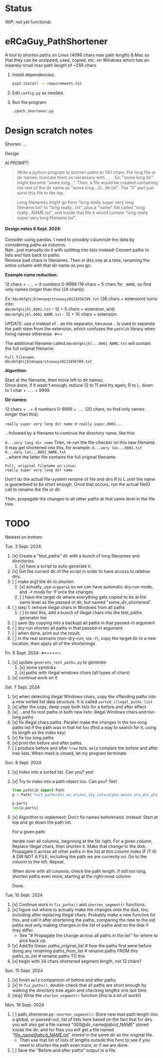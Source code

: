 

# Status

WIP; not yet functional.


# eRCaGuy_PathShortener

A tool to shorten paths on Linux (4096 chars max path length) &amp; Mac so that they can be unzipped, used, copied, etc. on Windows which has an insanely small max path length of ~256 chars.

1. Install dependencies:
    ```bash
    pip3 install -r requirements.txt
    ```

1. Edit `config.py` as needed. 

1. Run the program:
    ```bash
    ./path_shortener.py
    ```


# Design scratch notes

Shorten ....

Design

AI PROMPT: 

> Write a python program to shorten paths to 140 chars. For long file or dir names, truncate them as necessary with `...`. Ex: "some long dir" might become "some long...". Then, a file would be created containing the rest of the dir name as "some long.../0...dir.txt". The "0" part just sorts this file to the top. 
> 
> Long filenames might go from "long really super very long filename.txt" to "long really...txt", plus a "name" file called "long really...NAME.txt", and inside that file it would contain "long really super very long filename.txt". 

#### Design notes 6 Sept. 2024:

Consider using pandas. I need to possibly columnize the data by considering paths as columns.  
Nah...just manually do it with splitting into lists instead! Convert paths to lists and lists back to paths.  
Remove bad chars in filenames. Then in dirs one at a time, renaming the entire column with that dir name as you go. 


**Example name reduction:**  

12 chars + `...` + 4 numbers 0-9999 (19 chars + 5 chars for `_NAME`, so find only names longer than this (24 chars)). 

Ex: 
`Abcdefghijklmnopqrstuvwxyz0123456789.txt` (36 chars + extension) turns into:  
`Abcdefghijkl.0001.txt` - 12 + 5 chars + extension, and:  
`Abcdefghijkl.0001_NAME.txt` - 12 + 10 chars + extension.

UPDATE: use `@` instead of `.` as the separator, because `.` is used to separate the path stem from the extension, which confuses the `pathlib` library when fixing names otherwise. <===

The additional filename called `Abcdefghijkl...0001_NAME.txt` will contain the full original filename:
```
Full filename:
Abcdefghijklmnopqrstuvwxyz0123456789.txt
```

**Algorithm:**  

Start at the filename, then move left to dir names.  
Once done, if it wasn't enough, reduce 12 to 11 and try again, R to L, down to 1 char + `...` + 9999.

**Dir names:**  

12 chars + `.` + 4 numbers 0-9999 + `...` (20 chars, so find only names longer than this).

`really super very long dir name` -> `really super.0001...`

...followed by a filename to continue the directory name, like this: 

`0...very long dir name`
Then, re-run the file-checker on this new filename. It may get shortened into this, for example:
`0...very lon...0001.txt`  
`0...very lon...0001_NAME.txt`  
...where the latter file contains the full original filename:
```
Full, original filename on Linux:
really super very long dir name
```

Don't do the actual file-system rename of file and dirs R to L until the name is guaranteed to be short enough. Once that occurs, run the actual fileIO call to rename the file or dir.

Then, propagate the changes to all other paths at that same level in the file tree.


# TODO

Newest on _bottom_:

Tue. 3 Sept. 2024:
1. [x] Create a "test_paths" dir with a bunch of long filenames and directories. 
    1. [x] have a script to auto-generate it. 
1. [x] Get the current dir of the script in order to have access to relative dirs. 
1. [ ] make arg1 the dir to shorten. 
    1. [x] actually, use `argparse` so we can have automatic dry-run mode, and `-F` mode for 'F'orce the changes.
    1. [ ] have the target dir where everything gets copied to be at the same level as the passed-in dir, but named "some_dir_shortened".
1. [ ] step 1: remove illegal chars in Windows from all paths
    1. [ ] to test this, add a bunch of illegal chars into the test_paths generator too
1. [ ] save (by copying into a backup) all paths in that passed-in argument
1. [ ] dry-run shorten all paths in that passed-in argument
1. [ ] when done, print out the result. 
1. [ ] in the real scenario (non-dry-run, via `-F`), copy the target dir to a new location, then apply all of the shortenings

Fri. 6 Sept. 2024:  <=======
1. [x] update `generate_test_paths.py` to generate 
    1. [x] some symlinks
    1. [x] paths with illegal windows chars (all types of chars)
1. [x] continue work on it

Sat. 7 Sept. 2024
1. [x] when detecting illegal Windows chars, copy the offending paths into a new sorted list data structure. 
    It is called `sorted_illegal_paths_list`
1. [x] after the copy, deep copy both lists for a before and after effect
1. [x] ...and fix root paths in both new lists: illegal Windows chars and too-long paths 
1. [x] fix illegal chars paths. Parallel make the changes in the too-long paths list if the path was in that list too (find a way to search for it, using its length as the index key) 
1. [x] fix too long paths
1. [x] print the before and after paths.
1. [ ] produce before and after `tree` lists. `meld` compare the before and after tree lists. When meld is closed, let my program terminate

Sun. 8 Sept. 2024
1. [x] Index into a sorted list. Can you? yes!
1. [x] Try to index into a path object too. Can you?
    Yes!
    ```py
    from pathlib import Path
    p = Path('test_paths/phi_mu_shines_sky_iota/alpha_waves_eta_phi_phi/omega_sun_forest_wind_nu/bright_iota_sky_omicron_dog/<>:"\|?*_forest_lambda_tau_chi/delta_lambda_sky_wind_sky/waves_lazy_wind_psi_ocean/zeta_quick_xi_whisper_xi/nu_omega_gamma_brown_lazy<_symlink.txt')

    p.parts
    len(p.parts)
    ```
1. [x] Algorithm to implement:
    Don't fix names beforehand. Instead:
    Start at top and go down the path list.

    For a given path:

    Iterate over all columns, beginning at the far right. For a given column, Replace illegal chars, then shorten it. Make that change to the disk. Propagate it across all other paths in the list at this column index IF IT IS A DIR NOT A FILE, including the path we are currently on. Go to the column to the left. Repeat.

    When done with all columns, check the path length. If still too long, shorten paths even more, starting at the right-most column.

    Done.

Tue. 10 Sept. 2024
1. [x] Continue work in `fix_paths()` and `shorten_segment()` functions. 
1. [x] figure out where to actually make the changes onto the disk, too, including after replacing
    illegal chars. Probably make a new function for this, and call it after shortening the paths,
    comparing the new to the old paths and only making changes in the list of paths and on the disk
    if they differ. 
    - See "# Propagate the change across all paths in the list" for where to pick back up.
1. [x] Add/fix these:
    paths_original_list  # how the paths first were before doing any renaming
    paths_from_list      # rename paths FROM this 
    paths_to_list        # rename paths TO this
1. [x] begin with 24 chars shortened segment length, not 12 chars?

Sun. 15 Sept. 2024
1. [x] finish `meld` comparison of before and after paths 
1. [x] In `fix_paths()`, double-check that all paths are short enough by walking the directory tree again and checking lengths one last time 
1. [wip] Write the `shorten_segment()` function [this is a lot of work!]

Mon. 16 Sept. 2024
1. [ ] path_shortener.py: `shorten_segment()`: 
    Store new max path length into a global, or passed-out, list of lists here based on
    the fact that for dirs you will also get a file named "000@dir_name@abcd_NAME" stored inside
    the dir, and for files you will get a file named "file_name@abcd_NAME.txt" stored in the same
    dir as the original file.
    - Then use that list of lists of lengths outside this func to see if you need to shorten the
      path even more, or if we are done.
1. [ ] Save the "Before and after paths" output to a file. 
